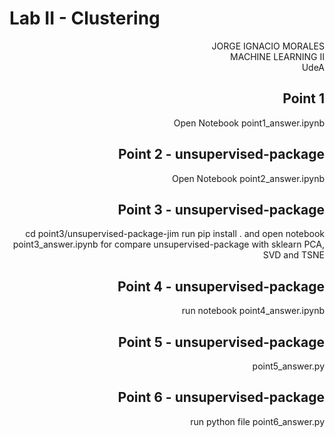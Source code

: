 # Lab II - Clustering
<div dir="rtl">
JORGE IGNACIO MORALES <br>
MACHINE LEARNING II <br>
UdeA

## Point 1 
Open Notebook point1_answer.ipynb

## Point 2 - unsupervised-package
Open Notebook point2_answer.ipynb   

## Point 3 - unsupervised-package
cd point3/unsupervised-package-jim
run pip install . 
and open notebook point3_answer.ipynb for compare unsupervised-package with sklearn PCA, SVD and TSNE

## Point 4 - unsupervised-package
run notebook point4_answer.ipynb

## Point 5 - unsupervised-package
point5_answer.py

## Point 6 - unsupervised-package
run python file point6_answer.py
